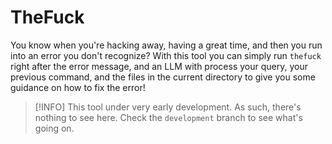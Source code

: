 # TheFuck

You know when you're hacking away, having a great time, and then you run into an error you don't recognize? With this tool you can simply run `thefuck` right after the error message, and an LLM with process your query, your previous command, and the files in the current directory to give you some guidance on how to fix the error!

> [!INFO]
> This tool under very early development. As such, there's nothing to see here. Check the `development` branch to see what's going on.

